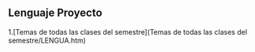 Lenguaje Proyecto
---
1.[Temas de todas las clases del semestre](Temas de todas las clases del semestre/LENGUA.htm)
